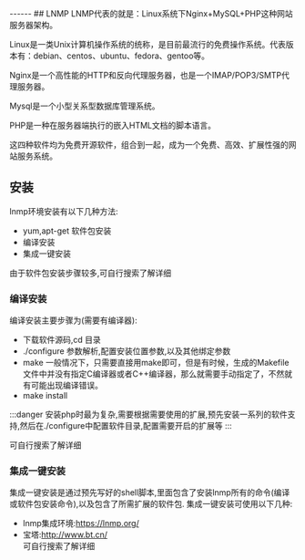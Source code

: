 <head>
     <title>EasySwoole 入门教程|swoole 入门教程|Linux基础|Linux 防火墙</title>
     <meta name="keywords" content="EasySwoole 入门教程|swoole 入门教程|Linux基础|Linux 防火墙"/>
     <meta name="description" content="EasySwoole 入门教程|swoole 入门教程|Linux基础|Linux 防火墙"/>
</head>
---<head>---
## LNMP
LNMP代表的就是：Linux系统下Nginx+MySQL+PHP这种网站服务器架构。  

Linux是一类Unix计算机操作系统的统称，是目前最流行的免费操作系统。代表版本有：debian、centos、ubuntu、fedora、gentoo等。  

Nginx是一个高性能的HTTP和反向代理服务器，也是一个IMAP/POP3/SMTP代理服务器。  

Mysql是一个小型关系型数据库管理系统。    

PHP是一种在服务器端执行的嵌入HTML文档的脚本语言。  

这四种软件均为免费开源软件，组合到一起，成为一个免费、高效、扩展性强的网站服务系统。  


## 安装
lnmp环境安装有以下几种方法:
* yum,apt-get 软件包安装
* 编译安装
* 集成一键安装

由于软件包安装步骤较多,可自行搜索了解详细

### 编译安装
编译安装主要步骤为(需要有编译器):
* 下载软件源码,cd 目录
* ./configure 参数解析,配置安装位置参数,以及其他绑定参数
* make 一般情况下，只需要直接用make即可，但是有时候，生成的Makefile文件中并没有指定C编译器或者C++编译器，那么就需要手动指定了，不然就有可能出现编译错误。
* make install 

:::danger 
安装php时最为复杂,需要根据需要使用的扩展,预先安装一系列的软件支持,然后在./configure中配置软件目录,配置需要开启的扩展等
:::

可自行搜索了解详细
### 集成一键安装
集成一键安装是通过预先写好的shell脚本,里面包含了安装lnmp所有的命令(编译或软件包安装命令),以及包含了所需扩展的软件包.
集成一键安装可使用以下几种:
* lnmp集成环境:https://lnmp.org/   
* 宝塔:http://www.bt.cn/  
可自行搜索了解详细


